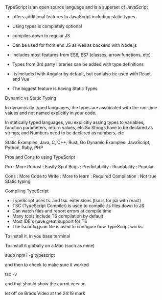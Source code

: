 TypeScript is an open source language and is a superset of JavaScript

- offers additional features to JavaScript including static types
- Using types is completely optional
- compiles down to regular JS
- Can be used for front end JS as well as backend with Node.js
- Includes most features from ES6, ES7 (classes, arrow functions, etc)
- Types from 3rd party libraries can be added with type definitions

- Its included with Angular by default, but can also be used with React and Vue
- The biggest feature is having Static Types

Dynamic vs Static Typing

In dynamically typed languages, the types are assoicated with the run-time values and not named explicitly in your code.

In statically typed languages, you explicitly assing types to variables, function parameters, return values, etc
So Strings have to be declared as strings, and Numbers need to be declared as numbers, etc

Static Examples: Java, C, C++, Rust, Go
Dynamic Examples: JavaScript, Python, Ruby, PHP

Pros and Cons to using TypeScript

Pro
: More Robust
: Easily Spot Bugs
: Predictability
: Readability
: Popular

Cons
: More Code to Write
: More to learn
: Required Compilation
: Not true Static typing

Compiling TypeScript

- TypeScript uses ts. and tsx. extensions (tsx is for jsx with react)
- TSC (TypeScript Compiler) is used to compile .ts files down to JS
- Can watch files and report errors at compile time
- Many tools include TS compilation by default
- Most IDE's have great support for TS
- The tsconfig.json file is used to configure how TypeScript works.

To install it, in you base terminal

To install it globally on a Mac (such as mine)

sudo npm i -g typescript

and then to check to make sure it worked

tsc -v

and that should show the currnt version

let off on Brads Video at the 24:19 mark
